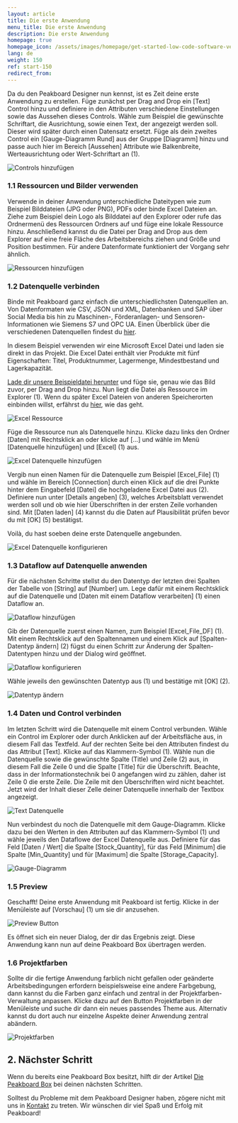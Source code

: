 ```yaml
---
layout: article
title: Die erste Anwendung 
menu_title: Die erste Anwendung  
description: Die erste Anwendung
homepage: true
homepage_icon: /assets/images/homepage/get-started-low-code-software-vector.svg
lang: de
weight: 150
ref: start-150
redirect_from:
---
```


Da du den Peakboard Designer nun kennst, ist es Zeit deine erste Anwendung zu erstellen.
Füge zunächst per Drag and Drop ein [Text] Control hinzu und definiere in den Attributen verschiedene Einstellungen sowie das Aussehen dieses Controls. Wähle zum Beispiel die gewünschte Schriftart, die Ausrichtung, sowie einen Text, der angezeigt werden soll. Dieser wird später durch einen Datensatz ersetzt. Füge als dein zweites Control ein [Gauge-Diagramm Rund] aus der Gruppe [Diagramm] hinzu und passe auch hier im Bereich [Aussehen] Attribute wie Balkenbreite, Werteausrichtung oder Wert-Schriftart an (1).

![Controls hinzufügen](/assets/images/get_started/de_visualization-01.png)

### 1.1 Ressourcen und Bilder verwenden

Verwende in deiner Anwendung unterschiedliche Dateitypen wie zum Beispiel Bilddateien (JPG oder PNG), PDFs oder binde Excel Dateien an. Ziehe zum Beispiel dein Logo als Bilddatei auf den Explorer oder rufe das Ordnermenü des Ressourcen Ordners auf und füge eine lokale Ressource hinzu. Anschließend kannst du die Datei per Drag and Drop aus dem Explorer auf eine freie Fläche des Arbeitsbereichs ziehen und Größe und Position bestimmen. Für andere Datenformate funktioniert der Vorgang sehr ähnlich.

![Ressourcen hinzufügen](/assets/images/get_started/de_visualization-02.gif)

### 1.2 Datenquelle verbinden

Binde mit Peakboard ganz einfach die unterschiedlichsten Datenquellen an. Von Datenformaten wie CSV, JSON und XML, Datenbanken und SAP über Social Media bis hin zu Maschinen-, Förderanlagen- und Sensoren-Informationen wie Siemens S7 und OPC UA. Einen Überblick über die verschiedenen Datenquellen findest du [hier](https://peakboard.com/schnittstellen/?utm_source=HelpCenter&utm_medium=Link&utm_campaign=GetStarted_Article).

In diesem Beispiel verwenden wir eine Microsoft Excel Datei und laden sie direkt in das Projekt. Die Excel Datei enthält vier Produkte mit fünf Eigenschaften: Titel, Produktnummer, Lagermenge, Mindestbestand und Lagerkapazität.

[Lade dir unsere Beispieldatei herunter](/assets/files/examples/Peakboard_Example_Date.xlsx) und füge sie, genau wie das Bild zuvor, per Drag and Drop hinzu. Nun liegt die Datei als Ressource im Explorer (1). Wenn du später Excel Dateien von anderen Speicherorten einbinden willst, erfährst du [hier](/data_sources/Excel/de-excel.html), wie das geht.

![Excel Ressource](/assets/images/get_started/de_visualization-03.png)

Füge die Ressource nun als Datenquelle hinzu. Klicke dazu links den Ordner [Daten] mit Rechtsklick an oder klicke auf […] und wähle im Menü [Datenquelle hinzufügen] und [Excel] (1) aus.

![Excel Datenquelle hinzufügen](/assets/images/get_started/de_visualization-04.png)

Vergib nun einen Namen für die Datenquelle zum Beispiel [Excel_File] (1) und wähle im Bereich [Connection] durch einen Klick auf die drei Punkte hinter dem Eingabefeld [Datei] die hochgeladene Excel Datei aus (2). Definiere nun unter [Details angeben] (3), welches Arbeitsblatt verwendet werden soll und ob wie hier Überschriften in der ersten Zeile vorhanden sind. Mit [Daten laden] (4) kannst du die Daten auf Plausibilität prüfen bevor du mit [OK] (5) bestätigst.

Voilà, du hast soeben deine erste Datenquelle angebunden.

![Excel Datenquelle konfigurieren](/assets/images/get_started/de_visualization-05.png)

### 1.3 Dataflow auf Datenquelle anwenden

Für die nächsten Schritte stellst du den Datentyp der letzten drei Spalten der Tabelle von [String] auf [Number] um. Lege dafür mit einem Rechtsklick auf die Datenquelle und [Daten mit einem Dataflow verarbeiten] (1) einen Dataflow an.

![Dataflow hinzufügen](/assets/images/get_started/de_visualization-06.png)

Gib der Datenquelle zuerst einen Namen, zum Beispiel [Excel_File_DF] (1).
Mit einem Rechtsklick auf den Spaltennamen und einem Klick auf [Spalten-Datentyp ändern] (2) fügst du einen Schritt zur Änderung der Spalten-Datentypen hinzu und der Dialog wird geöffnet.

![Dataflow konfigurieren](/assets/images/get_started/de_visualization-07.png)

Wähle jeweils den gewünschten Datentyp aus (1) und bestätige mit [OK] (2).

![Datentyp ändern](/assets/images/get_started/de_visualization-08.png)

### 1.4 Daten und Control verbinden

Im letzten Schritt wird die Datenquelle mit einem Control verbunden. Wähle ein Control im Explorer oder durch Anklicken auf der Arbeitsfläche aus, in diesem Fall das Textfeld. Auf der rechten Seite bei den Attributen findest du das Attribut [Text].
Klicke auf das Klammern-Symbol (1). Wähle nun die Datenquelle sowie die gewünschte Spalte (Title) und Zeile (2) aus, in diesem Fall die Zeile 0 und die Spalte [Title] für die Überschrift. Beachte, dass in der Informationstechnik bei 0 angefangen wird zu zählen, daher ist Zeile 0 die erste Zeile. Die Zeile mit den Überschriften wird nicht beachtet.
Jetzt wird der Inhalt dieser Zelle deiner Datenquelle innerhalb der Textbox angezeigt.

![Text Datenquelle](/assets/images/get_started/de_visualization-09.png)

Nun verbindest du noch die Datenquelle mit dem Gauge-Diagramm. Klicke dazu bei den Werten in den Attributen auf das Klammern-Symbol (1) und wähle jeweils den Dataflowe der Excel Datenquelle aus. Definiere für das Feld [Daten / Wert] die Spalte [Stock_Quantity], für das Feld [Minimum] die Spalte [Min_Quantity] und für [Maximum] die Spalte [Storage_Capacity].

![Gauge-Diagramm](/assets/images/get_started/de_visualization-10.png)

### 1.5 Preview

Geschafft! Deine erste Anwendung mit Peakboard ist fertig.
Klicke in der Menüleiste auf [Vorschau] (1) um sie dir anzusehen.

![Preview Button](/assets/images/get_started/de_visualization-11.png)

Es öffnet sich ein neuer Dialog, der dir das Ergebnis zeigt. Diese Anwendung kann nun auf deine Peakboard Box übertragen werden.

### 1.6 Projektfarben

Sollte dir die fertige Anwendung farblich nicht gefallen oder geänderte Arbeitsbedingungen erfordern beispielsweise eine andere Farbgebung, dann kannst du die Farben ganz einfach und zentral in der Projektfarben-Verwaltung anpassen.
Klicke dazu auf den Button Projektfarben in der Menüleiste und suche dir dann ein neues passendes Theme aus. Alternativ kannst du dort auch nur einzelne Aspekte deiner Anwendung zentral abändern.

![Projektfarben](/assets/images/get_started/de_visualization-12.gif)

## 2. Nächster Schritt

Wenn du bereits eine Peakboard Box besitzt, hilft dir der Artikel [Die Peakboard Box](https://help.peakboard.com/get_started/de-peakboard-box.html) bei deinen nächsten Schritten.

Solltest du Probleme mit dem Peakboard Designer haben, zögere nicht mit uns in [Kontakt](mailto:support@peakboard.com) zu treten.
Wir wünschen dir viel Spaß und Erfolg mit Peakboard!
